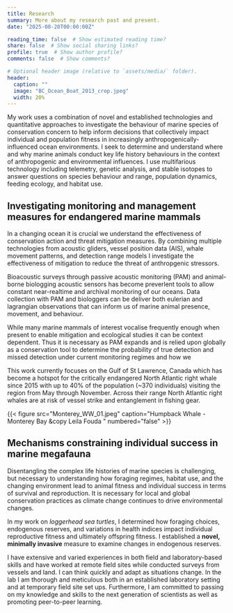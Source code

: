 ```yaml
---
title: Research
summary: More about my research past and present.
date: "2025-08-20T00:00:00Z"

reading_time: false  # Show estimated reading time?
share: false  # Show social sharing links?
profile: true  # Show author profile?
comments: false  # Show comments?

# Optional header image (relative to `assets/media/` folder).
header:
  caption: ""
  image: "BC_Ocean_Boat_2013_crop.jpeg"
  width: 20%
---
```


My work uses a combination of novel and established technologies and quantitative approaches to investigate the behaviour of marine species of conservation concern to help inform decisions that collectively impact individual and population fitness in increasingly anthropogenically-influenced ocean environments. I seek to determine and understand where and why marine animals conduct key life history behaviours in the context of anthropogenic and environmental influences. I use multifarious technology including telemetry, genetic analysis, and stable isotopes to answer questions on species behaviour and range, population dynamics, feeding ecology, and habitat use. 

## Investigating monitoring and management measures for endangered marine mammals

In a changing ocean it is crucial we understand the effectiveness of conservation action and threat mitigation measures. By combining multiple technologies from acoustic gliders, vessel position data (AIS), whale movement patterns, and detection range models I investigate the effectiveness of mitigation to reduce the threat of anthropgenic stressors.

Bioacoustic surveys through passive acoustic monitoring (PAM) and animal-borne biologging acoustic sensors has become preverlent tools to allow constant near-realtime and archival monitoring of our oceans. Data collection with PAM and biologgers can be deliver both eulerian and lagrangian observations that can inform us of marine animal presence, movement, and behaviour. 

While many marine mammals of interest vocalise frequently enough when present to enable mitigation and ecological studies it can be context dependent. Thus it is necessary as PAM expands and is relied upon globally as a conservation tool to determine the probability of true detection and missed detection under current monitoring regimes and how we 

This work currently focuses on the Gulf of St Lawrence, Canada which has become a hotspot for the critically endangered North Atlantic right whale since 2015 with up to 40% of the population (~370 individuals) visiting the region from May through November. Across their range North Atlantic right whales are at risk of vessel strike and entanglement in fishing gear.

{{< figure src="Monterey_WW_01.jpeg" caption="Humpback Whale - Monterey Bay &copy Leila Fouda " numbered="false" >}}

## Mechanisms constraining individual success in marine megafauna

Disentangling the complex life histories of marine species is challenging, but necessary to understanding how foraging regimes, habitat use, and the changing environment lead to animal fitness and individual success in terms of survival and reproduction. It is necessary for local and global conservation practices as climate change continues to drive environmental changes.

In my work on *loggerhead sea turtles*, I determined how foraging choices, endogenous reserves, and variations in health indices impact individual reproductive fitness and ultimately offspring fitness. I established a **novel, minimally invasive** measure to examine changes in endogenous reserves.

I have extensive and varied experiences in both field and laboratory-based skills and have worked at remote field sites while conducted surveys from vessels and land. I can think quickly and adapt as situations change. In the lab I am thorough and meticulous both in an established laboratory setting and at temporary field site set ups. Furthermore, I am committed to passing on my knowledge and skills to the next generation of scientists as well as promoting peer-to-peer learning.

